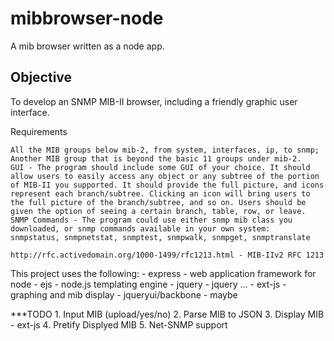 mibbrowser-node
===============

A mib browser written as a node app. 

Objective
---------
To develop an SNMP MIB-II browser, including a friendly graphic user interface.

Requirements

	All the MIB groups below mib-2, from system, interfaces, ip, to snmp;
	Another MIB group that is beyond the basic 11 groups under mib-2.
	GUI - The program should include some GUI of your choice. It should allow users to easily access any object or any subtree of the portion of MIB-II you supported. It should provide the full picture, and icons represent each branch/subtree. Clicking an icon will bring users to the full picture of the branch/subtree, and so on. Users should be given the option of seeing a certain branch, table, row, or leave.
	SNMP Commands - The program could use either snmp mib class you downloaded, or snmp commands available in your own system:
	snmpstatus, snmpnetstat, snmptest, snmpwalk, snmpget, snmptranslate

	http://rfc.activedomain.org/1000-1499/rfc1213.html - MIB-IIv2 RFC 1213

This project uses the following:
    -   express - web application framework for node
    -   ejs     - node.js templating engine
    -   jquery  - jquery ...
    -	ext-js - graphing and mib display
    -   jqueryui/backbone - maybe

***TODO
	1. Input MIB (upload/yes/no)
	2. Parse MIB to JSON
	3. Display MIB - ext-js
	4. Pretify Displyed MIB
	5. Net-SNMP support